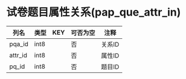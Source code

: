 # 试卷题目属性关系(pap_que_attr_in)
| 列名   | 类型   | KEY  | 可否为空 | 注释   |
| ---- | ---- | ---- | ---- | ---- |
|pqa_id|int8||否|关系ID|
|attr_id|int8||否|属性ID|
|pq_id|int8||否|题目ID|
